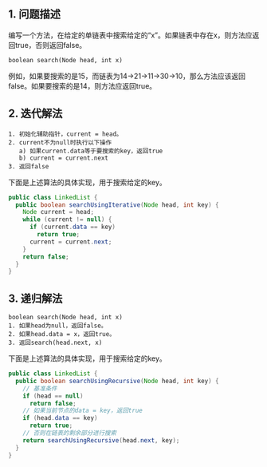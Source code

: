 ## 1. 问题描述

编写一个方法，在给定的单链表中搜索给定的“x”。如果链表中存在x，则方法应返回true，否则返回false。

```
boolean search(Node head, int x) 
```

例如，如果要搜索的是15，而链表为14->21->11->30->10，那么方法应该返回false。如果要搜索的是14，则方法应返回true。

## 2. 迭代解法

```
1. 初始化辅助指针，current = head。
2. current不为null时执行以下操作
   a) 如果current.data等于要搜索的key，返回true
   b) current = current.next
3. 返回false
```

下面是上述算法的具体实现，用于搜索给定的key。

```java
public class LinkedList {
  public boolean searchUsingIterative(Node head, int key) {
    Node current = head;
    while (current != null) {
      if (current.data == key)
        return true;
      current = current.next;
    }
    return false;
  }
}
```

## 3. 递归解法

```
boolean search(Node head, int x)
1. 如果head为null，返回false。
2. 如果head.data = x，返回true。
3. 返回search(head.next, x)
```

下面是上述算法的具体实现，用于搜索给定的key。

```java
public class LinkedList {
  public boolean searchUsingRecursive(Node head, int key) {
    // 基准条件
    if (head == null)
      return false;
    // 如果当前节点的data = key，返回true
    if (head.data == key)
      return true;
    // 否则在链表的剩余部分进行搜索
    return searchUsingRecursive(head.next, key);
  }
}
```